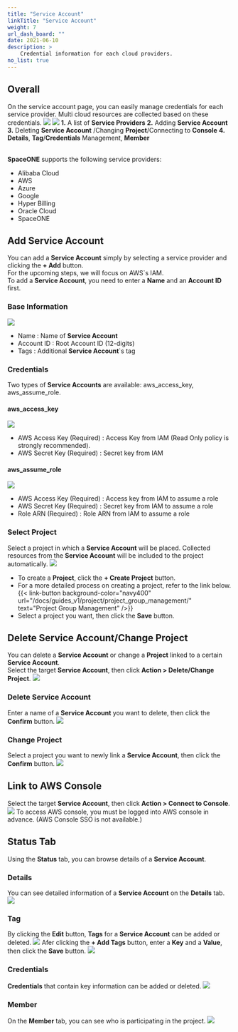 ```yaml
---
title: "Service Account"
linkTitle: "Service Account"
weight: 7
url_dash_board: ""
date: 2021-06-10
description: >
    Credential information for each cloud providers.
no_list: true
---
```


## Overall
On the service account page, you can easily manage credentials for each service provider. Multi cloud resources are collected based on these credentials.
![](/docs/guides_v1/service_account/service_account_img/service_account_img_01.png)
![](/docs/guides_v1/service_account/service_account_img/service_account_img_02.png)
**1.** A list of **Service Providers**
**2.** Adding  **Service Account**
**3.** Deleting **Service Account** /Changing **Project**/Connecting to **Console**
**4.** **Details**, **Tag**/**Credentials** Management, **Member** <br><br>

**SpaceONE** supports the following service providers:
* Alibaba Cloud
* AWS
* Azure
* Google
* Hyper Billing
* Oracle Cloud
* SpaceONE

## Add Service Account
You can add a **Service Account** simply by selecting a service provider and clicking the **+ Add** button.<br>
For the upcoming steps, we will focus on AWS\`s IAM.<br>
To add a **Service Account**, you need to enter a **Name** and an **Account ID** first.<br>

### Base Information
![](/docs/guides_v1/service_account/service_account_img/service_account_img_03.png)
* Name : Name of **Service Account**
* Account ID : Root Account ID \(12-digits\)
* Tags : Additional **Service Account**\`s tag

### Credentials
Two types of **Service Accounts** are available: aws\_access\_key, aws\_assume\_role\.

#### aws\_access\_key
![](/docs/guides_v1/service_account/service_account_img/service_account_img_04.png)
* AWS Access Key \(Required\) : Access Key from IAM (Read Only policy is strongly recommended).
* AWS Secret Key \(Required\) : Secret key from IAM

#### aws\_assume\_role
![](/docs/guides_v1/service_account/service_account_img/service_account_img_05.png)
* AWS Access Key \(Required\) : Access key from IAM to assume a role
* AWS Secret Key \(Required\) : Secret key from IAM to assume a role
* Role ARN \(Required\) : Role ARN from IAM to assume a role

### Select Project
Select a project in which a **Service Account** will be placed. Collected resources from the **Service Account** will be included to the project automatically.
![](/docs/guides_v1/service_account/service_account_img/service_account_img_06.png)
* To create a **Project**, click the **+ Create Project** button.
* For a more detailed process on creating a project, refer to the link below.<br>
{{< link-button background-color="navy400" url="/docs/guides_v1/project/project_group_management/" text="Project Group Management" />}}
* Select a project you want, then click the **Save** button.

## Delete Service Account/Change Project
You can delete a **Service Account** or change a **Project** linked to a certain **Service Account**.<br>
Select the target **Service Account**, then click **Action &gt; Delete/Change Project**.
![](/docs/guides_v1/service_account/service_account_img/service_account_img_07.png)

### Delete Service Account
Enter a name of a **Service Account** you want to delete, then click the **Confirm** button.
![](/docs/guides_v1/service_account/service_account_img/service_account_img_08.png)

### Change Project
Select a project you want to newly link a **Service Account**, then click the **Confirm** button.
![](/docs/guides_v1/service_account/service_account_img/service_account_img_09.png)

## Link to AWS Console
Select the target **Service Account**, then click **Action &gt; Connect to Console**.
![](/docs/guides_v1/service_account/service_account_img/service_account_img_10.png)
To access AWS console, you must be logged into AWS console in advance. \(AWS Console SSO is not available.\)

## Status Tab
Using the **Status** tab, you can browse details of a **Service Account**.

### Details
You can see detailed information of a **Service Account** on the **Details** tab.
![](/docs/guides_v1/service_account/service_account_img/service_account_img_11.png)

### Tag
By clicking the **Edit** button, **Tags** for a **Service Account** can be added or deleted.
![](/docs/guides_v1/service_account/service_account_img/service_account_img_12.png)
Afer clicking the **+ Add Tags** button, enter a **Key** and a **Value**, then click the **Save** button.
![](/docs/guides_v1/service_account/service_account_img/service_account_img_13.png)

### Credentials
**Credentials** that contain key information can be added or deleted.
![](/docs/guides_v1/service_account/service_account_img/service_account_img_14.png)

### Member
On the **Member** tab, you can see who is participating in the project.
![](/docs/guides_v1/service_account/service_account_img/service_account_img_15.png)
